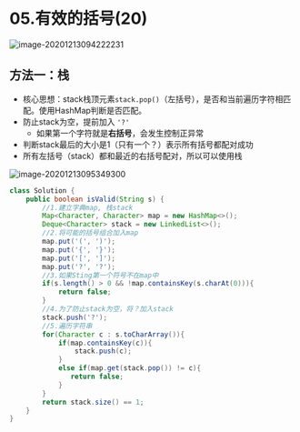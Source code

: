 # 05.有效的括号(20)

![image-20201213094222231](https://raw.githubusercontent.com/TWDH/Leetcode-From-Zero/pictures/img/image-20201213094222231.png)

## 方法一：栈

* 核心思想：stack栈顶元素`stack.pop()`（左括号），是否和当前遍历字符相匹配。使用HashMap判断是否匹配。
* 防止stack为空，提前加入 `'?'`
  * 如果第一个字符就是**右括号**，会发生控制正异常
* 判断stack最后的大小是1（只有一个？）表示所有括号都配对成功
* 所有左括号（stack）都和最近的右括号配对，所以可以使用栈

![image-20201213095349300](https://raw.githubusercontent.com/TWDH/Leetcode-From-Zero/pictures/img/image-20201213095349300.png)

```java
class Solution {
    public boolean isValid(String s) {
        //1.建立字典map, 栈stack
        Map<Character, Character> map = new HashMap<>();
        Deque<Character> stack = new LinkedList<>();
        //2.将可能的括号组合加入map
        map.put('(', ')');
        map.put('{', '}');
        map.put('[', ']');
        map.put('?', '?');
        //3.如果Sting第一个符号不在map中
        if(s.length() > 0 && !map.containsKey(s.charAt(0))){
            return false;
        }
        //4.为了防止stack为空，将？加入stack
        stack.push('?');
        //5.遍历字符串
        for(Character c : s.toCharArray()){
            if(map.containsKey(c)){
                stack.push(c);
            }
            else if(map.get(stack.pop()) != c){
               return false;
            }
        }
        return stack.size() == 1;
    }
}
```




